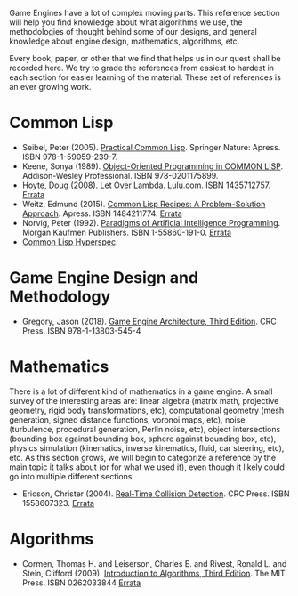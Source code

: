 Game Engines have a lot of complex moving parts. This reference section will
help you find knowledge about what algorithms we use, the methodologies of
thought behind some of our designs, and general knowledge about engine design,
mathematics, algorithms, etc.

Every book, paper, or other that we find that helps us in our quest shall be
recorded here. We try to grade the references from easiest to hardest in each
section for easier learning of the material. These set of references is an ever
growing work.

# Common Lisp

 - Seibel, Peter (2005). [Practical Common Lisp][PCL-Seibel]. Springer Nature: Apress. ISBN 978-1-59059-239-7.
 - Keene, Sonya (1989). [Object-Oriented Programming in COMMON LISP][OOPCL-Keene]. Addison-Wesley Professional. ISBN 978-0201175899.
 - Hoyte, Doug (2008). [Let Over Lambda][LOL-Hoyte]. Lulu.com. ISBN 1435712757. [Errata][LOL-Err-Hoyte]
 - Weitz, Edmund (2015). [Common Lisp Recipes: A Problem-Solution Approach][CLR-Weitz]. Apress. ISBN 1484211774. [Errata][CLR-Err-Weitz]
 - Norvig, Peter (1992). [Paradigms of Artificial Intelligence Programming][PAIP-Norvig]. Morgan Kaufmen Publishers. ISBN 1-55860-191-0. [Errata][PAIP-Err-Norvig]
 - [Common Lisp Hyperspec][CLHS].

# Game Engine Design and Methodology

 - Gregory, Jason (2018). [Game Engine Architecture, Third Edition][GEA3-Gregory]. CRC Press. ISBN 978-1-13803-545-4

# Mathematics

There is a lot of different kind of mathematics in a game engine. A small
survey of the interesting areas are: linear algebra (matrix math, projective
geometry, rigid body transformations, etc), computational geometry (mesh
generation, signed distance functions, voronoi maps, etc), noise (turbulence,
procedural generation, Perlin noise, etc), object intersections (bounding box
against bounding box, sphere against bounding box, etc), physics simulation
(kinematics, inverse kinematics, fluid, car steering, etc), etc. As this
section grows, we will begin to categorize a reference by the main topic it
talks about (or for what we used it), even though it likely could go into
multiple different sections.

 - Ericson, Christer (2004). [Real-Time Collision Detection][RTCD-Ericson]. CRC Press. ISBN 1558607323. [Errata][RTCD-Err-Ericson]

# Algorithms

 - Cormen, Thomas H. and Leiserson, Charles E. and Rivest, Ronald L. and Stein, Clifford (2009). [Introduction to Algorithms, Third Edition][IA-Cormen]. The MIT Press. ISBN 0262033844 [Errata][IA-Err-Cormen]















[PCL-Seibel]: https://gigamonkeys.com/book/
[LOL-Hoyte]: https://letoverlambda.com/
[LOL-Err-Hoyte]: https://letoverlambda.com/index.cl/errata
[CLR-Weitz]: http://weitz.de/cl-recipes/
[CLR-Err-Weitz]: http://weitz.de/cl-recipes/errata.pdf
[GEA3-Gregory]: https://www.gameenginebook.com/
[RTCD-Ericson]: https://realtimecollisiondetection.net/
[RTCD-Err-Ericson]: https://realtimecollisiondetection.net/books/rtcd/errata/
[CLHS]: http://www.lispworks.com/documentation/HyperSpec/Front/index.htm
[IA-Cormen]: https://mitpress.mit.edu/9780262533058/introduction-to-algorithms/
[IA-Err-Cormen]: https://www.cs.dartmouth.edu/~thc/clrs-bugs/bugs-3e.php
[PAIP-Norvig]: https://github.com/norvig/paip-lisp
[PAIP-Err-Norvig]: https://norvig.com/paip-errata.html
[OOPCL-Keene]: https://www.amazon.com/Object-Oriented-Programming-COMMON-LISP-Programmers/dp/0201175894
